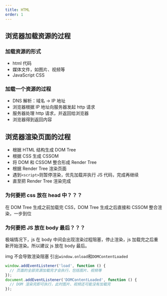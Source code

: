 ```yaml
---
title: HTML
order: 1
---
```


## 浏览器加载资源的过程

### 加载资源的形式

- html 代码
- 媒体文件，如图片、视频等
- JavaScript CSS

### 加载一个资源的过程

- DNS 解析：域名 -> IP 地址
- 浏览器根据 IP 地址向服务器发起 http 请求
- 服务器处理 http 请求，并返回给浏览器
- 浏览器得到返回内容

## 浏览器渲染页面的过程

- 根据 HTML 结构生成 DOM Tree
- 根据 CSS 生成 CSSOM
- 将 DOM 和 CSSOM 整合形成 Render Tree
- 根据 Render Tree 渲染页面
- 遇到`<script>`则暂停渲染，优先加载并执行 JS 代码，完成再继续
- 直至把 Render Tree 渲染完成

### 为何要把 css 放在 head 中？？？

在 DOM Tree 生成之前加载完 CSS，DOM Tree 生成之后直接和 CSSOM 整合渲染，一步到位

### 为何要把 JS 放在 body 最后？？？

极端情况下，js 在 body 中间会出现渲染过程阻塞，停止渲染，js 加载完之后重新开始渲染。所以建议 js 放在 body 最后。

img 不会导致渲染阻塞
引出`window.onload`和`DOMContentLoaded`

```js
window.addEventListener('load', function () {
  // 页面的全部资源加载完才会执行，包括图片、视频等
});
document.addEventListener('DOMContentLoaded', function () {
  // DOM 渲染完即可执行，此时图片、视频还可能没有加载完
});
```
